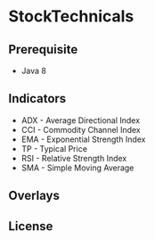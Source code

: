 # StockTechnicals

## Prerequisite

* Java 8

## Indicators

* ADX - Average Directional Index
* CCI - Commodity Channel Index 
* EMA - Exponential Strength Index
* TP - Typical Price
* RSI - Relative Strength Index
* SMA - Simple Moving Average

## Overlays

## License
